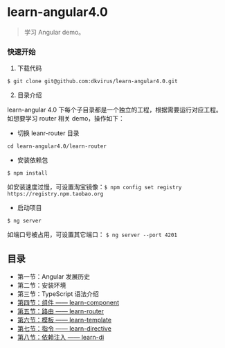 # learn-angular4.0

> 学习 Angular demo。

### 快速开始

1. 下载代码

```
$ git clone git@github.com:dkvirus/learn-angular4.0.git
``` 

2. 目录介绍

learn-angular 4.0 下每个子目录都是一个独立的工程，根据需要运行对应工程。如想要学习 router 相关 demo，操作如下：

  - 切换 leanr-router 目录
  
  ```
  cd learn-angular4.0/learn-router
  ```
  
  - 安装依赖包
  
  ```
  $ npm install
  ```
  
  如安装速度过慢，可设置淘宝镜像：`$ npm config set registry https://registry.npm.taobao.org`
  
  - 启动项目
  
  ```
  $ ng server
  ```
  
  如端口号被占用，可设置其它端口： `$ ng server --port 4201`
  
  ## 目录
  
  - 第一节：Angular 发展历史
  - 第二节：安装环境
  - 第三节：TypeScript 语法介绍
  - [第四节：组件 —— learn-component](https://github.com/dkvirus/learn-angular4.0/tree/master/learn-component)
  - [第五节：路由 —— learn-router](https://github.com/dkvirus/learn-angular4.0/tree/master/learn-router)  
- [第六节：模板 —— learn-template](https://github.com/dkvirus/learn-angular4.0/tree/master/learn-template)  
- [第七节：指令 —— learn-directive](https://github.com/dkvirus/learn-angular4.0/tree/master/learn-directive)  
- [第八节：依赖注入 —— learn-di](https://github.com/dkvirus/learn-angular4.0/tree/master/learn-di)  
  
